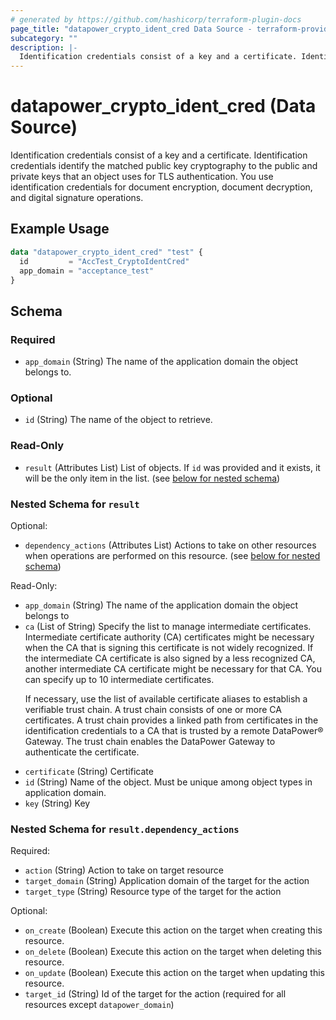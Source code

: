 ```yaml
---
# generated by https://github.com/hashicorp/terraform-plugin-docs
page_title: "datapower_crypto_ident_cred Data Source - terraform-provider-datapower"
subcategory: ""
description: |-
  Identification credentials consist of a key and a certificate. Identification credentials identify the matched public key cryptography to the public and private keys that an object uses for TLS authentication. You use identification credentials for document encryption, document decryption, and digital signature operations.
---
```


# datapower_crypto_ident_cred (Data Source)

Identification credentials consist of a key and a certificate. Identification credentials identify the matched public key cryptography to the public and private keys that an object uses for TLS authentication. You use identification credentials for document encryption, document decryption, and digital signature operations.

## Example Usage

```terraform
data "datapower_crypto_ident_cred" "test" {
  id         = "AccTest_CryptoIdentCred"
  app_domain = "acceptance_test"
}
```

<!-- schema generated by tfplugindocs -->
## Schema

### Required

- `app_domain` (String) The name of the application domain the object belongs to.

### Optional

- `id` (String) The name of the object to retrieve.

### Read-Only

- `result` (Attributes List) List of objects. If `id` was provided and it exists, it will be the only item in the list. (see [below for nested schema](#nestedatt--result))

<a id="nestedatt--result"></a>
### Nested Schema for `result`

Optional:

- `dependency_actions` (Attributes List) Actions to take on other resources when operations are performed on this resource. (see [below for nested schema](#nestedatt--result--dependency_actions))

Read-Only:

- `app_domain` (String) The name of the application domain the object belongs to
- `ca` (List of String) Specify the list to manage intermediate certificates. Intermediate certificate authority (CA) certificates might be necessary when the CA that is signing this certificate is not widely recognized. If the intermediate CA certificate is also signed by a less recognized CA, another intermediate CA certificate might be necessary for that CA. You can specify up to 10 intermediate certificates. <p>If necessary, use the list of available certificate aliases to establish a verifiable trust chain. A trust chain consists of one or more CA certificates. A trust chain provides a linked path from certificates in the identification credentials to a CA that is trusted by a remote DataPower&#174; Gateway. The trust chain enables the DataPower Gateway to authenticate the certificate.</p>
- `certificate` (String) Certificate
- `id` (String) Name of the object. Must be unique among object types in application domain.
- `key` (String) Key

<a id="nestedatt--result--dependency_actions"></a>
### Nested Schema for `result.dependency_actions`

Required:

- `action` (String) Action to take on target resource
- `target_domain` (String) Application domain of the target for the action
- `target_type` (String) Resource type of the target for the action

Optional:

- `on_create` (Boolean) Execute this action on the target when creating this resource.
- `on_delete` (Boolean) Execute this action on the target when deleting this resource.
- `on_update` (Boolean) Execute this action on the target when updating this resource.
- `target_id` (String) Id of the target for the action (required for all resources except `datapower_domain`)
